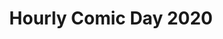 ---
layout: story
title: Hourly Comic Day 2020
image: /assets/comics/hourlies2020-
imageType: .png
pageNumber: 1
baseurl: /other/hourlies/hourlies2020-
numPages: 5
---